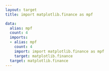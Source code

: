 ```yaml
---
layout: target
title: import matplotlib.finance as mpf

data:
  alias: mpf
  count: 4
  imports:
  - alias: mpf
    count: 4
    import: import matplotlib.finance as mpf
    target: matplotlib.finance
  target: matplotlib.finance
---
```

